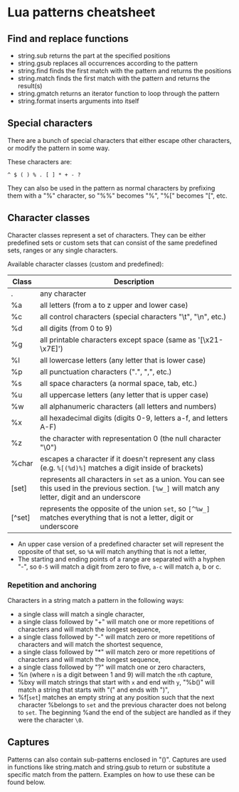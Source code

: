 # Lua patterns cheatsheet

## Find and replace functions

+ string.sub    returns the part at the specified positions
+ string.gsub   replaces all occurrences according to the pattern
+ string.find   finds the first match with the pattern and returns the positions
+ string.match  finds the first match with the pattern and returns the result(s)
+ string.gmatch returns an iterator function to loop through the pattern
+ string.format inserts arguments into itself

## Special characters

There are a bunch of special characters that either escape other characters, or
modify the pattern in some way.

These characters are:

    ^ $ ( ) % . [ ] * + - ?

They can also be used in the pattern as normal characters by prefixing them with
a "%" character, so "%%" becomes "%", "%[" becomes "[", etc.

## Character classes

Character classes represent a set of characters. They can be either predefined
sets or custom sets that can consist of the same predefined sets, ranges or any
single characters.

Available character classes (custom and predefined):

| Class  | Description                                                         |
| ------ | ------------------------------------------------------------------- |
|   .    | any character                                                       |
|   %a   | all letters (from a to z upper and lower case)                      |
|   %c   | all control characters (special characters "\t", "\n", etc.)        |
|   %d   | all digits (from 0 to 9)                                            |
|   %g   | all printable characters except space (same as '[\x21-\x7E]')       |
|   %l   | all lowercase letters (any letter that is lower case)               |
|   %p   | all punctuation characters (".", ",", etc.)                         |
|   %s   | all space characters (a normal space, tab, etc.)                    |
|   %u   | all uppercase letters (any letter that is upper case)               |
|   %w   | all alphanumeric characters (all letters and numbers)               |
|   %x   | all hexadecimal digits (digits 0-9, letters a-f, and letters A-F)   |
|   %z   | the character with representation 0 (the null character "\0")       |
| %char  | escapes a character if it doesn't represent any class (e.g. `%[(%d)%]` matches a digit inside of brackets) |
| [set]  | represents all characters in `set` as a union. You can see this used in the previous section. `[%w_]` will match any letter, digit and an  underscore |
| [^set] | represents the opposite of the union `set`, so `[^%w_]` matches everything that is not a letter, digit or underscore |

+ An upper case version of a predefined character set will represent the
  opposite of that set, so `%A` will match anything that is not a letter,
+ The starting and ending points of a range are separated with a hyphen "-",
  so `0-5` will match a digit from zero to five, `a-c` will match a, b or c.

### Repetition and anchoring

Characters in a string match a pattern in the following ways:

+ a single class will match a single character,
+ a single class followed by "+" will match one or more repetitions of
  characters and will match the longest sequence,
+ a single class followed by "-" will match zero or more repetitions of
  characters and will match the shortest sequence,
+ a single class followed by "*" will match zero or more repetitions of
  characters and will match the longest sequence,
+ a single class followed by "?" will match one or zero characters,
+ %n (where `n` is a digit between 1 and 9) will match the `n`th capture,
+ %bxy will match strings that start with `x` and end with `y`, "%b()" will
  match a string that starts with "(" and ends with ")",
+ %f[`set`] matches an empty string at any position such that the next character
  %belongs to `set` and the previous character does not belong to `set`.
  The beginning %and the end of the subject are handled as if they were the
  character `\0`.

## Captures

Patterns can also contain sub-patterns enclosed in "()". Captures are used in
functions like string.match and string.gsub to return or substitute a specific
match from the pattern. Examples on how to use these can be found below.
